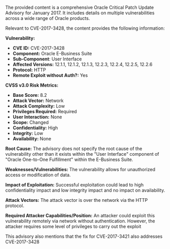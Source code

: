 The provided content is a comprehensive Oracle Critical Patch Update Advisory for January 2017. It includes details on multiple vulnerabilities across a wide range of Oracle products.

Relevant to CVE-2017-3428, the content provides the following information:

**Vulnerability:**
*   **CVE ID:** CVE-2017-3428
*   **Component:** Oracle E-Business Suite
*  **Sub-Component**: User Interface
*  **Affected Versions:** 12.1.1, 12.1.2, 12.1.3, 12.2.3, 12.2.4, 12.2.5, 12.2.6
*   **Protocol:** HTTP
*   **Remote Exploit without Auth?:** Yes

**CVSS v3.0 Risk Metrics:**
*   **Base Score:** 8.2
*   **Attack Vector:** Network
*   **Attack Complexity:** Low
*   **Privileges Required:** Required
*   **User Interaction:** None
*   **Scope:** Changed
*   **Confidentiality:** High
*   **Integrity:** Low
*   **Availability:** None

**Root Cause:** The advisory does not specify the root cause of the vulnerability other than it exists within the "User Interface" component of "Oracle One-to-One Fulfillment" within the E-Business Suite.

**Weaknesses/Vulnerabilities:** The vulnerability allows for unauthorized access or modification of data.

**Impact of Exploitation:** Successful exploitation could lead to high confidentiality impact and low integrity impact and no impact on availability.

**Attack Vectors:** The attack vector is over the network via the HTTP protocol.

**Required Attacker Capabilities/Position:** An attacker could exploit this vulnerability remotely via network without authentication. However, the attacker requires some level of privileges to carry out the exploit

This advisory also mentions that the fix for CVE-2017-3421 also addresses CVE-2017-3428